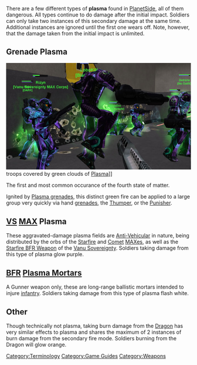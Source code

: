 There are a few different types of **plasma** found in
[PlanetSide](../etc/PlanetSide.md), all of them dangerous. All types
continue to do damage after the initial impact. Soldiers can only take
two instances of this secondary damage at the same time. Additional
instances are ignored until the first one wears off. Note, however, that
the damage taken from the initial impact is unlimited.

## Grenade Plasma

![](../images/Grenade_Plasma.jpg "fig:Grenade_Plasma.jpg") troops covered by green
clouds of [Plasma](Plasma.md)\]\]

The first and most common occurance of the fourth state of matter.

Ignited by [Plasma grenades](Plasma_grenade.md), this distinct
green fire can be applied to a large group very quickly via hand
[grenades](../items/Grenade.md), the [Thumper](Thumper.md), or
the [Punisher](Punisher.md).

## [VS](../etc/Vanu_Sovereignty.md) [MAX](../items/Mechanized_Assault_Exo-Suit.md) Plasma

These aggravated-damage plasma fields are
[Anti-Vehicular](../certifications/Anti-Vehicular.md) in nature, being distributed
by the orbs of the [Starfire](../items/Starfire.md) and
[Comet](../items/Comet.md) [MAXes](../items/Mechanized_Assault_Exo-Suit.md), as well as the
[Starfire BFR Weapon](<Starfire_(BFR)>) of the [Vanu
Sovereignty](../etc/Vanu_Sovereignty.md). Soldiers taking damage from
this type of plasma glow purple.

## [BFR](../vehicles/BattleFrame_Robotics.md) [Plasma Mortars](Plasma_Mortar.md)

A Gunner weapon only, these are long-range ballistic mortars intended to
injure [infantry](../terminology/Infantry.md). Soldiers taking damage from this
type of plasma flash white.

## Other

Though technically not plasma, taking burn damage from the
[Dragon](Dragon.md) has very similar effects to plasma and
shares the maximum of 2 instances of burn damage from the secondary fire
mode. Soldiers burning from the Dragon will glow orange.

[Category:Terminology](Category:Terminology.md) [Category:Game
Guides](Category:Game_Guides.md)
[Category:Weapons](Category:Weapons.md)
